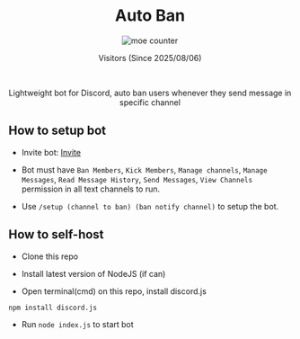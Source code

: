 <h1 align="center">
    Auto Ban
</h1>

<p align="center">
    <img src="https://count.getloli.com/@Auto-Ban?name=Auto-Ban&theme=gelbooru&padding=7&offset=0&align=center&scale=1&pixelated=1&darkmode=auto" alt="moe counter" />
    <p align="center"> Visitors (Since 2025/08/06) </p>
    <br>
    <p align="center"> Lightweight bot for Discord, auto ban users whenever they send message in specific channel </p>
</p>

## How to setup bot
 - Invite bot: [Invite](https://discord.com/oauth2/authorize?client_id=1402250342040731688)
 - Bot must have `Ban Members`, `Kick Members`, `Manage channels`, `Manage Messages`, `Read Message History`, `Send Messages`, `View Channels` permission in all text channels to run.

 - Use `/setup (channel to ban) (ban notify channel)` to setup the bot.

## How to self-host
 - Clone this repo

 - Install latest version of NodeJS (if can)

 - Open terminal(cmd) on this repo, install discord.js

```bash
npm install discord.js
```

 - Run `node index.js` to start bot
